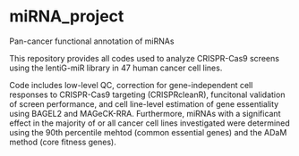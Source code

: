 # miRNA_project
Pan-cancer functional annotation of miRNAs

This repository provides all codes used to analyze CRISPR-Cas9 screens using the lentiG-miR library in 47 human cancer cell lines.

Code includes low-level QC, correction for gene-independent cell responses to CRISPR-Cas9 targeting (CRISPRcleanR),  funcitonal validation of screen performance, and cell line-level estimation of gene essentiality using BAGEL2 and MAGeCK-RRA. Furthermore, miRNAs with a significant effect in the majority of or all cancer cell lines investigated were determined using the 90th percentile mehtod (common essential genes) and the ADaM method (core fitness genes).
